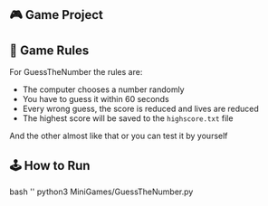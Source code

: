 ## 🎮 Game Project

## 📜 Game Rules
For GuessTheNumber the rules are:
- The computer chooses a number randomly
- You have to guess it within 60 seconds
- Every wrong guess, the score is reduced and lives are reduced
- The highest score will be saved to the `highscore.txt` file

And the other almost like that
or you can test it by yourself

## 🕹️ How to Run
bash ''
python3 MiniGames/GuessTheNumber.py
